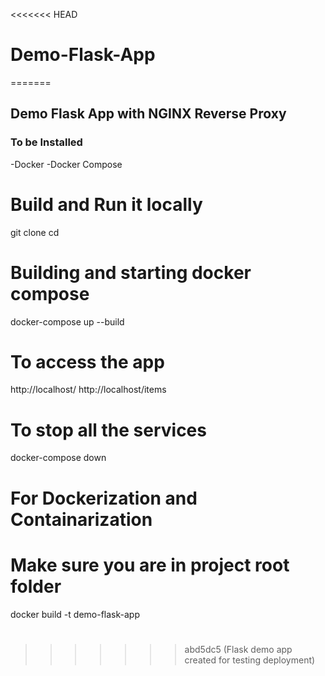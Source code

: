 <<<<<<< HEAD

# Demo-Flask-App

=======

## Demo Flask App with NGINX Reverse Proxy

### To be Installed

-Docker
-Docker Compose

# Build and Run it locally

git clone <repo-url>
cd <repo-folder>

# Building and starting docker compose

docker-compose up --build

# To access the app

http://localhost/
http://localhost/items

# To stop all the services

docker-compose down

# For Dockerization and Containarization

# Make sure you are in project root folder

docker build -t demo-flask-app

#

> > > > > > > abd5dc5 (Flask demo app created for testing deployment)
